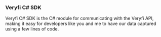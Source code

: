 <h3 className="h3-title" id="csharp-sdk-new-api-docs">Veryfi C# SDK</h3>

<p className="p-text">Veryfi C# SDK is the C# module for communicating with the Veryfi API, making it easy for developers like you and me to have our data captured using a few lines of code.</p>

